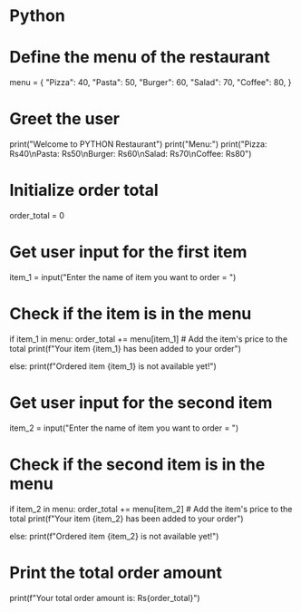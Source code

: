 # Python
# Define the menu of the restaurant
menu = {
    "Pizza": 40,
    "Pasta": 50,
    "Burger": 60,
    "Salad": 70,
    "Coffee": 80,
}

# Greet the user
print("Welcome to PYTHON Restaurant")
print("Menu:")
print("Pizza: Rs40\nPasta: Rs50\nBurger: Rs60\nSalad: Rs70\nCoffee: Rs80")

# Initialize order total
order_total = 0

# Get user input for the first item
item_1 = input("Enter the name of item you want to order = ")

# Check if the item is in the menu
if item_1 in menu:
    order_total += menu[item_1]  # Add the item's price to the total
    print(f"Your item {item_1} has been added to your order")

else:
    print(f"Ordered item {item_1} is not available yet!")

# Get user input for the second item
item_2 = input("Enter the name of item you want to order = ")

# Check if the second item is in the menu
if item_2 in menu:
    order_total += menu[item_2]  # Add the item's price to the total
    print(f"Your item {item_2} has been added to your order")

else:
    print(f"Ordered item {item_2} is not available yet!")

# Print the total order amount
print(f"Your total order amount is: Rs{order_total}")
